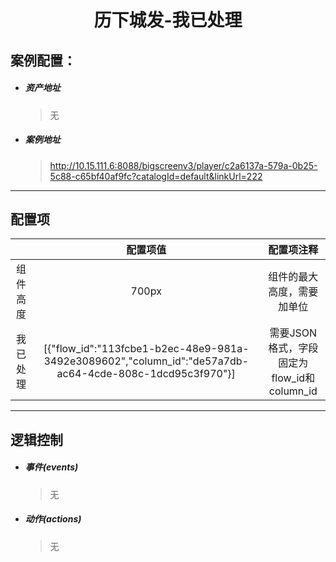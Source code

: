 <h1 align="center">历下城发-我已处理</h1>

## 案例配置：

- ##### 资产地址

  > 无

- ##### 案例地址

  > http://10.15.111.6:8088/bigscreenv3/player/c2a6137a-579a-0b25-5c88-c65bf40af9fc?catalogId=default&linkUrl=222

------

## 配置项

|          |                           配置项值                           |                 配置项注释                 |
| :------: | :----------------------------------------------------------: | :----------------------------------------: |
| 组件高度 |                            700px                             |         组件的最大高度，需要加单位         |
| 我已处理 | [{"flow_id":"113fcbe1-b2ec-48e9-981a-3492e3089602","column_id":"de57a7db-ac64-4cde-808c-1dcd95c3f970"}] | 需要JSON格式，字段固定为flow_id和column_id |

------

## 逻辑控制

- ##### 事件(events)

  > 无

- ##### 动作(actions)

  > 无
  